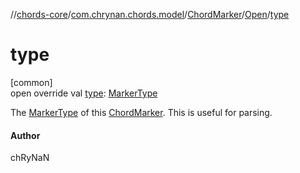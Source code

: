 //[chords-core](../../../../index.md)/[com.chrynan.chords.model](../../index.md)/[ChordMarker](../index.md)/[Open](index.md)/[type](type.md)

# type

[common]\
open override val [type](type.md): [MarkerType](../../-marker-type/index.md)

The [MarkerType](../../-marker-type/index.md) of this [ChordMarker](../index.md). This is useful for parsing.

#### Author

chRyNaN
